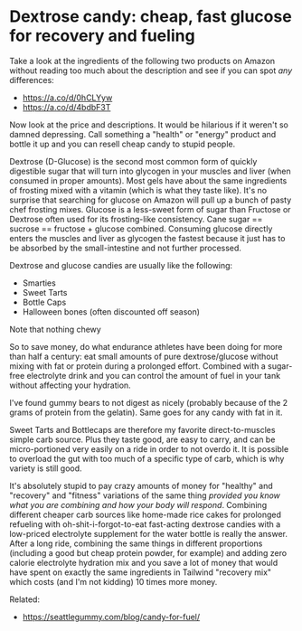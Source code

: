 # Dextrose candy: cheap, fast glucose for recovery and fueling

Take a look at the ingredients of the following two products on Amazon without reading too much about the description and see if you can spot *any* differences:

* <https://a.co/d/0hCLYyw>
* <https://a.co/d/4bdbF3T>

Now look at the price and descriptions. It would be hilarious if it weren't so damned depressing. Call something a "health" or "energy" product and bottle it up and you can resell cheap candy to stupid people.

Dextrose (D-Glucose) is the second most common form of quickly digestible sugar that will turn into glycogen in your muscles and liver (when consumed in proper amounts). Most gels have about the same ingredients of frosting mixed with a vitamin (which is what they taste like). It's no surprise that searching for glucose on Amazon will pull up a bunch of pasty chef frosting mixes. Glucose is a less-sweet form of sugar than Fructose or Dextrose often used for its frosting-like consistency. Cane sugar == sucrose == fructose + glucose combined. Consuming glucose directly enters the muscles and liver as glycogen the fastest because it just has to be absorbed by the small-intestine and not further processed.

Dextrose and glucose candies are usually like the following:

* Smarties
* Sweet Tarts
* Bottle Caps
* Halloween bones (often discounted off season)

Note that nothing chewy

So to save money, do what endurance athletes have been doing for more than half a century: eat small amounts of pure dextrose/glucose without mixing with fat or protein during a prolonged effort. Combined with a sugar-free electrolyte drink and you can control the amount of fuel in your tank without affecting your hydration.

I've found gummy bears to not digest as nicely (probably because of the 2 grams of protein from the gelatin). Same goes for any candy with fat in it.

Sweet Tarts and Bottlecaps are therefore my favorite direct-to-muscles simple carb source. Plus they taste good, are easy to carry, and can be micro-portioned very easily on a ride in order to not overdo it. It is possible to overload the gut with too much of a specific type of carb, which is why variety is still good.

It's absolutely stupid to pay crazy amounts of money for "healthy" and "recovery" and "fitness" variations of the same thing *provided you know what you are combining and how your body will respond*. Combining different cheaper carb sources like home-made rice cakes for prolonged refueling with oh-shit-i-forgot-to-eat fast-acting dextrose candies with a low-priced electrolyte supplement for the water bottle is really the answer. After a long ride, combining the same things in different proportions (including a good but cheap protein powder, for example) and adding zero calorie electrolyte hydration mix and you save a lot of money that would have spent on exactly the same ingredients in Tailwind "recovery mix" which costs (and I'm not kidding) 10 times more money.

Related:

* <https://seattlegummy.com/blog/candy-for-fuel/>
